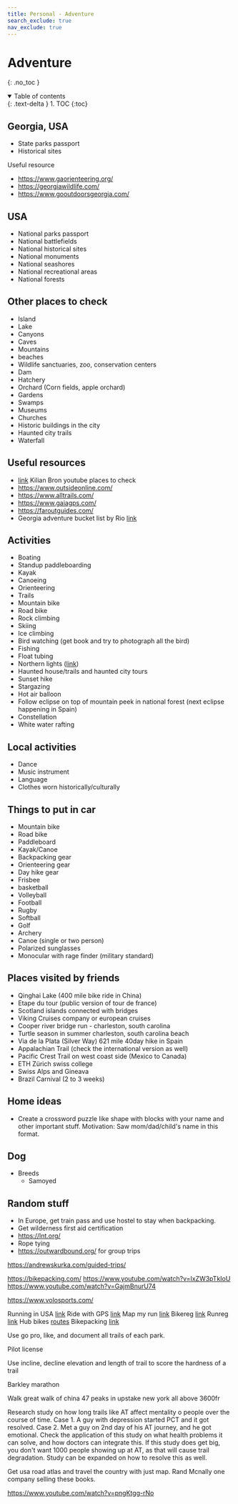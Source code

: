 ```yaml
---
title: Personal - Adventure
search_exclude: true
nav_exclude: true
---
```


<!-- prettier-ignore-start -->
# Adventure
{: .no_toc }

<details open markdown="block">
  <summary>
    Table of contents
  </summary>
  {: .text-delta }
1. TOC
{:toc}
</details>

<!-- prettier-ignore-end -->

## Georgia, USA

-   State parks passport
-   Historical sites

Useful resource

-   https://www.gaorienteering.org/
-   https://georgiawildlife.com/
-   https://www.gooutdoorsgeorgia.com/

## USA

-   National parks passport
-   National battlefields
-   National historical sites
-   National monuments
-   National seashores
-   National recreational areas
-   National forests

## Other places to check

-   Island
-   Lake
-   Canyons
-   Caves
-   Mountains
-   beaches
-   Wildlife sanctuaries, zoo, conservation centers
-   Dam
-   Hatchery
-   Orchard (Corn fields, apple orchard)
-   Gardens
-   Swamps
-   Museums
-   Churches
-   Historic buildings in the city
-   Haunted city trails
-   Waterfall

## Useful resources

-   [link](https://www.youtube.com/@KilianBron) Kilian Bron youtube places to check
-   https://www.outsideonline.com/
-   https://www.alltrails.com/
-   https://www.gaiagps.com/
-   https://faroutguides.com/
-   Georgia adventure bucket list by Rio [link](https://reachinternationaloutfitters.com/collections/state-bucket-lists/products/georgia-adventure-bucket-list)

## Activities

-   Boating
-   Standup paddleboarding
-   Kayak
-   Canoeing
-   Orienteering
-   Trails
-   Mountain bike
-   Road bike
-   Rock climbing
-   Skiing
-   Ice climbing
-   Bird watching (get book and try to photograph all the bird)
-   Fishing
-   Float tubing
-   Northern lights ([link](https://www.outsideonline.com/adventure-travel/essays/northern-lights-canada-joe-buffalo-child/?utm_term=ool_member&utm_campaign=oplus_topfive&utm_medium=email&_hsmi=332351068&utm_source=newsletter))
-   Haunted house/trails and haunted city tours
-   Sunset hike
-   Stargazing
-   Hot air balloon
-   Follow eclipse on top of mountain peek in national forest (next eclipse happening in Spain)
-   Constellation
-   White water rafting

## Local activities

-   Dance
-   Music instrument
-   Language
-   Clothes worn historically/culturally

## Things to put in car

-   Mountain bike
-   Road bike
-   Paddleboard
-   Kayak/Canoe
-   Backpacking gear
-   Orienteering gear
-   Day hike gear
-   Frisbee
-   basketball
-   Volleyball
-   Football
-   Rugby
-   Softball
-   Golf
-   Archery
-   Canoe (single or two person)
-   Polarized sunglasses
-   Monocular with rage finder (military standard)

## Places visited by friends

-   Qinghai Lake (400 mile bike ride in China)
-   Etape du tour (public version of tour de france)
-   Scotland islands connected with bridges
-   Viking Cruises company or european cruises
-   Cooper river bridge run - charleston, south carolina
-   Turtle season in summer charleston, south carolina beach
-   Via de la Plata (Silver Way) 621 mile 40day hike in Spain
-   Appalachian Trail (check the international version as well)
-   Pacific Crest Trail on west coast side (Mexico to Canada)
-   ETH Zürich swiss college
-   Swiss Alps and Gineava
-   Brazil Carnival (2 to 3 weeks)

## Home ideas

-   Create a crossword puzzle like shape with blocks with your name and other important stuff. Motivation: Saw mom/dad/child's name in this format.

## Dog

-   Breeds
    -   Samoyed

## Random stuff

-   In Europe, get train pass and use hostel to stay when backpacking.
-   Get wilderness first aid certification
-   https://lnt.org/
-   Rope tying
-   https://outwardbound.org/ for group trips

https://andrewskurka.com/guided-trips/

https://bikepacking.com/
https://www.youtube.com/watch?v=IxZW3pTkIoU
https://www.youtube.com/watch?v=GajmBnurU74

https://www.volosports.com/

Running in USA [link](https://runningintheusa.com/race/list/athens-GA/upcoming)
Ride with GPS [link](https://ridewithgps.com/explore)
Map my run [link](https://www.mapmyrun.com/routes/search)
Bikereg [link](https://www.bikereg.com/Events/?loc=30%7e33.9077%7e-83.3242%7e30605&region=GA)
Runreg [link](https://www.runreg.com/events?region=GA)
Hub bikes [routes](https://www.hubbikes.com/hub-routes)
Bikepacking [link](https://bikepacking.com/event/)

Use go pro, like, and document all trails of each park.

Pilot license

Use incline, decline elevation and length of trail to score the hardness of a trail

Barkley marathon

Walk great walk of china
47 peaks in upstake new york all above 3600fr

Research study on how long trails like AT affect mentality o people over the course of time.
Case 1. A guy with depression started PCT and it got resolved.
Case 2. Met a guy on 2nd day of his AT journey, and he got emotional.
Check the application of this study on what health problems it can solve, and how doctors can integrate this.
If this study does get big, you don't want 1000 people showing up at AT, as that will cause trail degradation. Study can be expanded on how to resolve this as well.

Get usa road atlas and travel the country with just map. Rand Mcnally one company selling these books.

https://www.youtube.com/watch?v=pngKtgg-rNo
